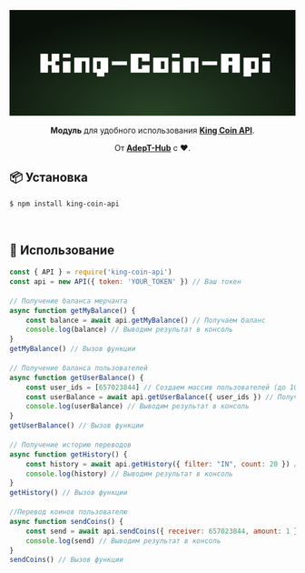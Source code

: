 <p align=center>
<img src="https://raw.githubusercontent.com/asjsit/king-coin-api/6ee46785e24d3afe3f51b1bd9ea53d8e97d9fa55/docs/logo.svg"></img>
</p>
<div align="center">

**Модуль** для удобного использования **[King Coin API](https://kcbot.ru/docx/)**.
  
От **[AdepT-Hub](https://adept-hub.ru)** с  ❤.

</div>



## 📦 Установка

```sh
$ npm install king-coin-api
```
<br>

## 🚀 Использование

```js
const { API } = require('king-coin-api')
const api = new API({ token: 'YOUR_TOKEN' }) // Ваш токен

// Получение баланса мерчанта
async function getMyBalance() {
    const balance = await api.getMyBalance() // Получаем баланс
    console.log(balance) // Выводим результат в консоль
}
getMyBalance() // Вызов функции

// Получение баланса пользователей
async function getUserBalance() {
    const user_ids = [657023844] // Создаем массив пользователей (до 1000)
    const userBalance = await api.getUserBalance({ user_ids }) // Получаем балансы пользователей
    console.log(userBalance) // Выводим результат в консоль
}
getUserBalance() // Вызов функции

// Получение историю переводов
async function getHistory() {
    const history = await api.getHistory({ filter: "IN", count: 20 }) // Получаем 20 последних пополнений
    console.log(history) // Выводим результат в консоль
}
getHistory() // Вызов функции

//Перевод коинов пользователю
async function sendCoins() {
    const send = await api.sendCoins({ receiver: 657023844, amount: 1 }) // Делаем перевод 1 коин
    console.log(send) // Выводим результат в консоль
}
sendCoins() // Вызов функции

```